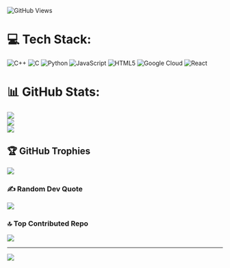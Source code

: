 ![GitHub Views](https://komarev.com/ghpvc/?username=mrigaankzoro)

# 💻 Tech Stack:
![C++](https://img.shields.io/badge/c++-%2300599C.svg?style=for-the-badge&logo=c%2B%2B&logoColor=white) ![C](https://img.shields.io/badge/c-%2300599C.svg?style=for-the-badge&logo=c&logoColor=white) ![Python](https://img.shields.io/badge/python-3670A0?style=for-the-badge&logo=python&logoColor=ffdd54) ![JavaScript](https://img.shields.io/badge/javascript-%23323330.svg?style=for-the-badge&logo=javascript&logoColor=%23F7DF1E) ![HTML5](https://img.shields.io/badge/html5-%23E34F26.svg?style=for-the-badge&logo=html5&logoColor=white) ![Google Cloud](https://img.shields.io/badge/GoogleCloud-%234285F4.svg?style=for-the-badge&logo=google-cloud&logoColor=white) ![React](https://img.shields.io/badge/react-%2320232a.svg?style=for-the-badge&logo=react&logoColor=%2361DAFB)
# 📊 GitHub Stats:
![](https://github-readme-stats.vercel.app/api?username=mrigaankzoro&theme=dark&hide_border=false&include_all_commits=false&count_private=false)<br/>
![](https://github-readme-streak-stats.herokuapp.com/?user=mrigaankzoro&theme=dark&hide_border=false)<br/>
![](https://github-readme-stats.vercel.app/api/top-langs/?username=mrigaankzoro&theme=dark&hide_border=false&include_all_commits=false&count_private=false&layout=compact)

## 🏆 GitHub Trophies
![](https://github-profile-trophy.vercel.app/?username=mrigaankzoro&theme=radical&no-frame=false&no-bg=true&margin-w=4)

### ✍️ Random Dev Quote
![](https://quotes-github-readme.vercel.app/api?type=horizontal&theme=radical)

### 🔝 Top Contributed Repo
![](https://github-contributor-stats.vercel.app/api?username=mrigaankzoro&limit=5&theme=dark&combine_all_yearly_contributions=true)

---
[![](https://visitcount.itsvg.in/api?id=mrigaankzoro&icon=0&color=0)](https://visitcount.itsvg.in)

<!-- Proudly created with GPRM ( https://gprm.itsvg.in ) -->
